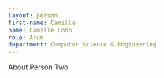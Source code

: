 ```yaml
---
layout: person
first-name: Camille
name: Camille Cobb
role: Alum
department: Computer Science & Engineering
---
```


About Person Two